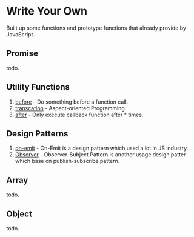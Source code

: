 # Write Your Own

Built up some functions and prototype functions that already provide by JavaScript.

## Promise

todo.

## Utility Functions

1. [before](https://github.com/yuetong3yu/write-your-own/blob/master/utility/before.js) - Do something before a function call.
2. [transcation](https://github.com/yuetong3yu/write-your-own/blob/master/utility/transcation.js) - Aspect-oriented Programming.
3. [after](https://github.com/yuetong3yu/write-your-own/blob/master/utility/after.js) - Only execute callback function after \* times.

## Design Patterns

1. [on-emit](https://github.com/yuetong3yu/write-your-own/blob/master/design-pattern/om-emit.js) - On-Emit is a design pattern which used a lot in JS industry.
2. [Observer](https://github.com/yuetong3yu/write-your-own/blob/master/design-pattern/observer.js) - Observer-Subject Pattern is another usage design patter which base on publish-subscribe pattern.

## Array

todo.

## Object

todo.
